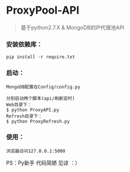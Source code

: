 # ProxyPool-API

> 基于python2.7.X & MongoDB的IP代理池API

### 安装依赖库：

```
pip install -r require.txt
```

### 启动：

```
MongoDB配置在Config/config.py

分别启动两个脚本(api/刷新定时)
Web目录下：
$ python ProxyAPI.py
Refresh目录下：
$ python ProxyRefresh.py
```

### 使用：

```
浏览器访问127.0.0.1:5000
```
PS：Py新手 代码简陋 见谅 ：）




